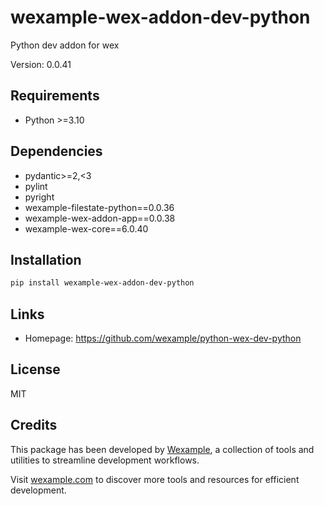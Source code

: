 # wexample-wex-addon-dev-python

Python dev addon for wex

Version: 0.0.41

## Requirements

- Python >=3.10

## Dependencies

- pydantic>=2,<3
- pylint
- pyright
- wexample-filestate-python==0.0.36
- wexample-wex-addon-app==0.0.38
- wexample-wex-core==6.0.40

## Installation

```bash
pip install wexample-wex-addon-dev-python
```

## Links

- Homepage: https://github.com/wexample/python-wex-dev-python

## License

MIT
## Credits

This package has been developed by [Wexample](https://wexample.com), a collection of tools and utilities to streamline development workflows.

Visit [wexample.com](https://wexample.com) to discover more tools and resources for efficient development.